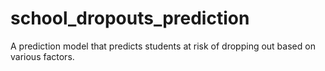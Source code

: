# school_dropouts_prediction
A prediction model that predicts students at risk of dropping out based on various factors.
